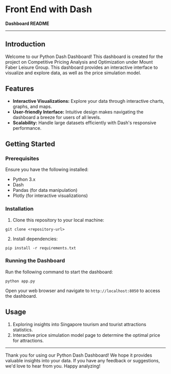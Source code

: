# Front End with Dash

**Dashboard README**

---

## Introduction

Welcome to our Python Dash Dashboard! This dashboard is created for the project on Competitive Pricing Analysis and Optimization under Mount Faber Leisure Group.
This dashboard provides an interactive interface to visualize and explore data, as well as the price simulation model.

## Features

- **Interactive Visualizations:** Explore your data through interactive charts, graphs, and maps.
- **User-friendly Interface:** Intuitive design makes navigating the dashboard a breeze for users of all levels.
- **Scalability:** Handle large datasets efficiently with Dash's responsive performance.

## Getting Started

### Prerequisites

Ensure you have the following installed:

- Python 3.x
- Dash
- Pandas (for data manipulation)
- Plotly (for interactive visualizations)

### Installation

1. Clone this repository to your local machine:

```
git clone <repository-url>
```

2. Install dependencies:

```
pip install -r requirements.txt
```

### Running the Dashboard

Run the following command to start the dashboard:

```
python app.py
```

Open your web browser and navigate to `http://localhost:8050` to access the dashboard.

## Usage

1. Exploring insights into Singapore tourism and tourist attractions statistics.
2. Interactive price simulation model page to determine the optimal price for attractions.


---

Thank you for using our Python Dash Dashboard! We hope it provides valuable insights into your data. If you have any feedback or suggestions, we'd love to hear from you. Happy analyzing!
